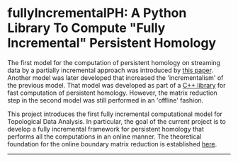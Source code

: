 # fullyIncrementalPH: A Python Library To Compute "Fully Incremental" Persistent Homology

The first model for the computation of persistent homology on streaming data by a partially incremental approach was introduced by [this paper](https://ieeexplore.ieee.org/document/9346556). Another model was later developed that increased the 'incrementalism' of the previous model. That model was developed as part of a [C++ library](https://github.com/wilseypa/lhf) for fast computation of persistent homology. However, the matrix reduction step in the second model was still performed in an 'offline' fashion.

This project introduces the first fully incremental computational model for Topological Data Analysis. In particular, the goal of the current project is to develop a fully incremental framework for persistent homology that performs all the computations in an online manner. The theoretical foundation for the online boundary matrix reduction is established [here](https://github.com/Anindya-Moitra/fullyIncrementalPH/blob/master/theoreticalFoundation/main.pdf).

---
